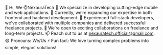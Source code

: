 👋 Hi, We @NexauraTech
👀 We specialize in developing cutting-edge mobile and web applications.
🌱 Currently, we’re expanding our expertise in both frontend and backend development.
💼 Experienced full-stack developers, we've collaborated with multiple companies and delivered successful freelance projects.
💞️ We’re open to exciting collaborations on freelance and long-term projects.
📫 Reach out to us at nexauratech.official@gmail.com.
😄 Pronouns: We/Us
⚡ Fun fact: We love turning complex problems into simple, elegant solutions!

<!---
NexauraTech/NexauraTech is a ✨ special ✨ repository because its `README.md` (this file) appears on your GitHub profile.
You can click the Preview link to take a look at your changes.
--->
